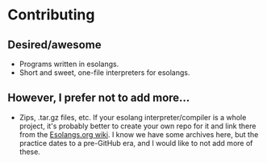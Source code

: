 # Contributing

## Desired/awesome

* Programs written in esolangs.
* Short and sweet, one-file interpreters for esolangs.

## However, I prefer not to add more...

* Zips, .tar.gz files, etc. If your esolang interpreter/compiler is a
  whole project, it's probably better to create your own repo for it
  and link there from the [Esolangs.org
  wiki](http://esolangs.org/wiki/Main_Page). I know we have some
  archives here, but the practice dates to a pre-GitHub era, and I
  would like to not add more of these.
